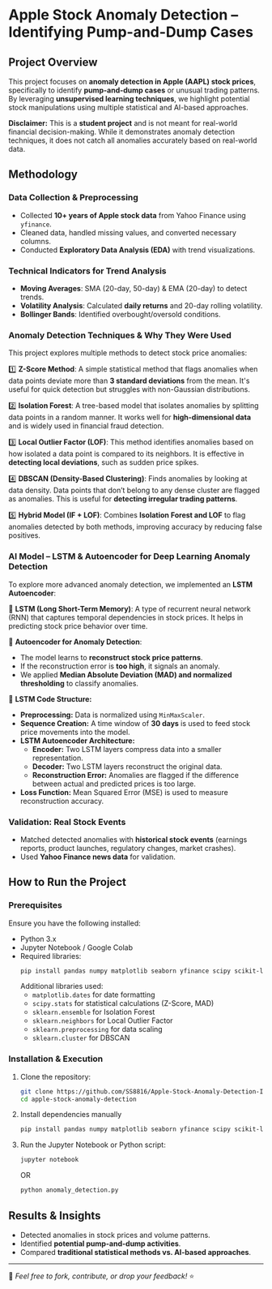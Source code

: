 # Apple Stock Anomaly Detection – Identifying Pump-and-Dump Cases

## Project Overview
This project focuses on **anomaly detection in Apple (AAPL) stock prices**, specifically to identify **pump-and-dump cases** or unusual trading patterns. By leveraging **unsupervised learning techniques**, we highlight potential stock manipulations using multiple statistical and AI-based approaches.

**Disclaimer:** This is a **student project** and is not meant for real-world financial decision-making. While it demonstrates anomaly detection techniques, it does not catch all anomalies accurately based on real-world data.

## Methodology
### Data Collection & Preprocessing
- Collected **10+ years of Apple stock data** from Yahoo Finance using `yfinance`.
- Cleaned data, handled missing values, and converted necessary columns.
- Conducted **Exploratory Data Analysis (EDA)** with trend visualizations.

### Technical Indicators for Trend Analysis
- **Moving Averages**: SMA (20-day, 50-day) & EMA (20-day) to detect trends.
- **Volatility Analysis**: Calculated **daily returns** and 20-day rolling volatility.
- **Bollinger Bands**: Identified overbought/oversold conditions.

### Anomaly Detection Techniques & Why They Were Used
This project explores multiple methods to detect stock price anomalies:

1️⃣ **Z-Score Method**: A simple statistical method that flags anomalies when data points deviate more than **3 standard deviations** from the mean. It's useful for quick detection but struggles with non-Gaussian distributions.

2️⃣ **Isolation Forest**: A tree-based model that isolates anomalies by splitting data points in a random manner. It works well for **high-dimensional data** and is widely used in financial fraud detection.

3️⃣ **Local Outlier Factor (LOF)**: This method identifies anomalies based on how isolated a data point is compared to its neighbors. It is effective in **detecting local deviations**, such as sudden price spikes.

4️⃣ **DBSCAN (Density-Based Clustering)**: Finds anomalies by looking at data density. Data points that don’t belong to any dense cluster are flagged as anomalies. This is useful for **detecting irregular trading patterns**.

5️⃣ **Hybrid Model (IF + LOF)**: Combines **Isolation Forest and LOF** to flag anomalies detected by both methods, improving accuracy by reducing false positives.

### AI Model – LSTM & Autoencoder for Deep Learning Anomaly Detection
To explore more advanced anomaly detection, we implemented an **LSTM Autoencoder**:

🔹 **LSTM (Long Short-Term Memory)**: A type of recurrent neural network (RNN) that captures temporal dependencies in stock prices. It helps in predicting stock price behavior over time.

🔹 **Autoencoder for Anomaly Detection**:
   - The model learns to **reconstruct stock price patterns**.
   - If the reconstruction error is **too high**, it signals an anomaly.
   - We applied **Median Absolute Deviation (MAD) and normalized thresholding** to classify anomalies.

🔹 **LSTM Code Structure:**
   - **Preprocessing:** Data is normalized using `MinMaxScaler`.
   - **Sequence Creation:** A time window of **30 days** is used to feed stock price movements into the model.
   - **LSTM Autoencoder Architecture:**
     - **Encoder:** Two LSTM layers compress data into a smaller representation.
     - **Decoder:** Two LSTM layers reconstruct the original data.
     - **Reconstruction Error:** Anomalies are flagged if the difference between actual and predicted prices is too large.
   - **Loss Function:** Mean Squared Error (MSE) is used to measure reconstruction accuracy.

### Validation: Real Stock Events
- Matched detected anomalies with **historical stock events** (earnings reports, product launches, regulatory changes, market crashes).
- Used **Yahoo Finance news data** for validation.

## How to Run the Project
### Prerequisites
Ensure you have the following installed:
- Python 3.x
- Jupyter Notebook / Google Colab
- Required libraries:
  ```bash
  pip install pandas numpy matplotlib seaborn yfinance scipy scikit-learn tensorflow keras
  ```
  Additional libraries used:
  - `matplotlib.dates` for date formatting
  - `scipy.stats` for statistical calculations (Z-Score, MAD)
  - `sklearn.ensemble` for Isolation Forest
  - `sklearn.neighbors` for Local Outlier Factor
  - `sklearn.preprocessing` for data scaling
  - `sklearn.cluster` for DBSCAN

### Installation & Execution
1. Clone the repository:
   ```bash
   git clone https://github.com/SS8816/Apple-Stock-Anomaly-Detection-Identifying-Pump-and-Dump-Cases.git
   cd apple-stock-anomaly-detection
   ```
2. Install dependencies manually
   ```bash
   pip install pandas numpy matplotlib seaborn yfinance scipy scikit-learn tensorflow keras
   ```
3. Run the Jupyter Notebook or Python script:
   ```bash
   jupyter notebook
   ```
   OR
   ```bash
   python anomaly_detection.py
   ```

## Results & Insights
- Detected anomalies in stock prices and volume patterns.
- Identified **potential pump-and-dump activities**.
- Compared **traditional statistical methods vs. AI-based approaches**.

---
📌 *Feel free to fork, contribute, or drop your feedback!* ⭐


